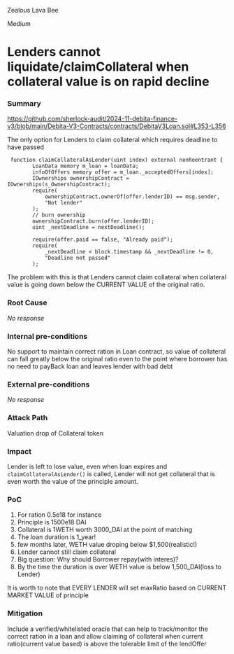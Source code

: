 Zealous Lava Bee

Medium

# Lenders cannot liquidate/claimCollateral when collateral value is on rapid decline

### Summary

https://github.com/sherlock-audit/2024-11-debita-finance-v3/blob/main/Debita-V3-Contracts/contracts/DebitaV3Loan.sol#L353-L356

The only option for Lenders to claim collateral which requires deadline to have passed

```solidity
 function claimCollateralAsLender(uint index) external nonReentrant {
        LoanData memory m_loan = loanData;
        infoOfOffers memory offer = m_loan._acceptedOffers[index];
        IOwnerships ownershipContract = IOwnerships(s_OwnershipContract);
        require(
            ownershipContract.ownerOf(offer.lenderID) == msg.sender,
            "Not lender"
        );
        // burn ownership
        ownershipContract.burn(offer.lenderID);
        uint _nextDeadline = nextDeadline();

        require(offer.paid == false, "Already paid");
        require(
            _nextDeadline < block.timestamp && _nextDeadline != 0,
            "Deadline not passed"
        );
```

The problem with this is that Lenders cannot claim collateral when collateral value is going down below the CURRENT VALUE of the original ratio.

### Root Cause

_No response_

### Internal pre-conditions

No support to maintain correct ration in Loan contract, so value of collateral can fall greatly below the original ratio even to the point where borrower has no need to payBack loan and leaves lender with bad debt

### External pre-conditions

_No response_

### Attack Path

Valuation drop of Collateral token

### Impact

Lender is left to lose value, even when loan expires and ```claimCollateralAsLender()``` is called, Lender will not get collateral that is even worth the value of the principle amount.

### PoC

1. For ration 0.5e18 for instance 
2. Principle is 1500e18 DAI
3. Collateral is 1WETH worth 3000_DAI at the point of matching
4. The loan duration is 1_year!
5. few months later, WETH value droping below $1,500(realistic!)
6. Lender cannot still claim collateral
7. Big question: Why should Borrower repay(with interes)?
8. By the time the duration is over WETH value is below 1,500_DAI(loss to Lender)


It is worth to note that EVERY LENDER will set maxRatio based on CURRENT MARKET VALUE of principle

### Mitigation

Include a verified/whitelisted oracle that can help to track/monitor the correct ration in a loan and allow claiming of collateral when current ratio(current value based) is above the tolerable limit of the lendOffer